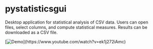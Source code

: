 # pystatisticsgui
Desktop application for statistical analysis of CSV data. Users can
open files, select columns, and compute statistical measures.
Results can be downloaded as a CSV file.

[![Demo]([http://share.gifyoutube.com/KzB6Gb.gif](https://media.giphy.com/media/v1.Y2lkPTc5MGI3NjExOXR1dm04eXA3a29pOGtodTJpa3ZmbTM5M3EzY20yanRiZmFzcXVkbyZlcD12MV9pbnRlcm5hbF9naWZfYnlfaWQmY3Q9Zw/77EQms69ac9j9JTvIp/giphy.gif))](https://www.youtube.com/watch?v=ek1j272iAmc)

